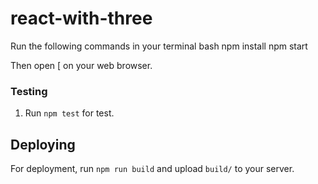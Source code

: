 # react-with-three
Run the following commands in your terminal
bash
npm install
npm start

Then open [ on your web browser.

### Testing

1. Run `npm test` for test.

## Deploying

For deployment, run `npm run build` and upload `build/` to your server.
